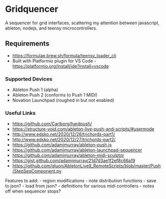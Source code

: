 Gridquencer
===========

A sequencer for grid interfaces, scattering my attention between javascript, ableton, nodejs, and teensy microcontrollers. 

## Requirements

- https://formulae.brew.sh/formula/teensy_loader_cli
- Built with Platformio plugin for VS Code - https://platformio.org/install/ide?install=vscode

### Supported Devices

- Ableton Push 1 (alpha)
- Ableton Push 2 (conforms to Push 1 MIDI)
- Novation Launchpad (roughed in but not enabled)

### Useful Links

- https://github.com/Carlborg/hardpush/
- https://structure-void.com/ableton-live-push-and-scripts/#usermode
- http://www.edsko.net/2020/12/26/trichords-part1/
- http://www.edsko.net/2020/12/27/trichords-part2/
- https://github.com/adamjmurray/ableton-push.js
- https://github.com/adamjmurray/ableton-launchpad-sequencer
- https://github.com/adamjmurray/ableton-midi-sculptor
- https://gist.github.com/adamjmurray/21d7d3ae1f2ef8c66a19
- https://github.com/gluon/AbletonLive9_RemoteScripts/blob/master/Push/StepSeqComponent.py

Features to add:
    - region modifications
    - note distribution functions 
    - save to json?
    - load from json?
    - definitions for various midi controllers
    - notes off when sequencer stops? 
